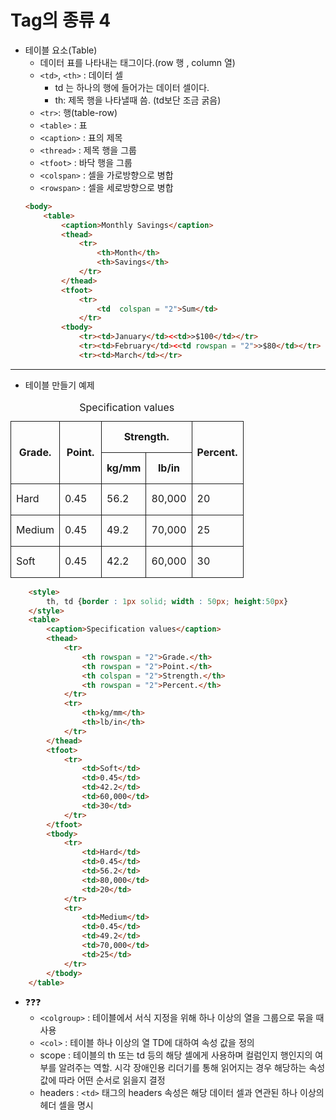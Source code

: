 # Tag의 종류 4
- 테이블 요소(Table)
  - 데이터 표를 나타내는 태그이다.(row 행 , column 열)
  - ```<td>```, ```<th>``` : 데이터 셀
    - td 는 하나의 행에 들어가는 데이터 셀이다.
    - th: 제목 행을 나타낼때 씀. (td보단 조금 굵음)
  - ```<tr>```: 행(table-row)
  - ```<table>``` : 표
  - ```<caption>``` : 표의 제목
  - ```<thread>``` : 제목 행을 그룹
  - ```<tfoot>``` : 바닥 행을 그룹
  - ```<colspan>``` : 셀을 가로방향으로 병합
  - ```<rowspan>``` : 셀을 세로방향으로 병합
  ```HTML
  <body>
      <table>
          <caption>Monthly Savings</caption>
          <thead>
              <tr>
                  <th>Month</th>
                  <th>Savings</th>
              </tr>
          </thead>
          <tfoot>
              <tr>
                  <td  colspan = "2">Sum</td>
              </tr>
          <tbody>
              <tr><td>January</td><<td>>$100</td></tr>
              <tr><td>February</td><<td rowspan = "2">>$80</td></tr>
              <tr><td>March</td></tr>
    ```
***
- 테이블 만들기 예제
<style>
    th, td {border : 1px solid; width : 50px; height:50px}
</style>
<table>
    <caption>Specification values</caption>
    <thead>
        <tr>
            <th rowspan = "2">Grade.</th>
            <th rowspan = "2">Point.</th> 
            <th colspan = "2">Strength.</th>
            <th rowspan = "2">Percent.</th>
        </tr>
        <tr>
            <th>kg/mm</th>
            <th>lb/in</th>
        </tr>
    </thead>
    <tfoot>
        <tr>
            <td>Soft</td>
            <td>0.45</td>
            <td>42.2</td>
            <td>60,000</td>
            <td>30</td>
        </tr>
    </tfoot>
    <tbody>
        <tr>
            <td>Hard</td>
            <td>0.45</td>
            <td>56.2</td>
            <td>80,000</td>
            <td>20</td>
        </tr>
        <tr>
            <td>Medium</td>
            <td>0.45</td>
            <td>49.2</td>
            <td>70,000</td>
            <td>25</td>
        </tr>
    </tbody>
</table>


```HTML
    <style>
        th, td {border : 1px solid; width : 50px; height:50px}
    </style>
    <table>
        <caption>Specification values</caption>
        <thead>
            <tr>
                <th rowspan = "2">Grade.</th>
                <th rowspan = "2">Point.</th> 
                <th colspan = "2">Strength.</th>
                <th rowspan = "2">Percent.</th>
            </tr>
            <tr>
                <th>kg/mm</th>
                <th>lb/in</th>
            </tr>
        </thead>
        <tfoot>
            <tr>
                <td>Soft</td>
                <td>0.45</td>
                <td>42.2</td>
                <td>60,000</td>
                <td>30</td>
            </tr>
        </tfoot>
        <tbody>
            <tr>
                <td>Hard</td>
                <td>0.45</td>
                <td>56.2</td>
                <td>80,000</td>
                <td>20</td>
            </tr>
            <tr>
                <td>Medium</td>
                <td>0.45</td>
                <td>49.2</td>
                <td>70,000</td>
                <td>25</td>
            </tr>
        </tbody>
    </table>
```
  - ❓❓❓
    - ```<colgroup>``` : 테이블에서 서식 지정을 위해 하나 이상의 열을 그룹으로 묶을 때 사용
    - ```<col>``` : 테이블 하나 이상의 열 TD에 대하여 속성 값을 정의
    - scope : 테이블의 th 또는 td 등의 해당 셀에게 사용하며 컬럼인지 행인지의 여부를 알려주는 역할. 시각 장애인용 리더기를 통해 읽어지는 경우 해당하는 속성값에 따라 어떤 순서로 읽을지 결정
    - headers : ```<td>``` 태그의 headers 속성은 해당 데이터 셀과 연관된 하나 이상의 헤더 셀을 명시